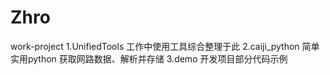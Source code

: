 # Zhro
work-project
1.UnifiedTools 工作中使用工具综合整理于此
2.caiji_python 简单实用python 获取网路数据、解析并存储
3.demo	       开发项目部分代码示例
